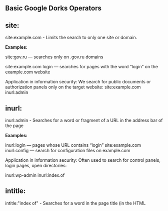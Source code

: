 ## Basic Google Dorks Operators

## site:

site:example.com - Limits the search to only one site or domain.

**Examples:**

site:gov.ru — searches only on .gov.ru domains

site:example.com login — searches for pages with the word “login” on the example.com website

Application in information security:
We search for public documents or authorization panels only on the target website:
site:example.com inurl:admin


## inurl:
inurl:admin - Searches for a word or fragment of a URL in the address bar of the page

**Examples:**

inurl:login — pages whose URL contains “login”
site:example.com inurl:config — search for configuration files on example.com

Application in information security:
Often used to search for control panels, login pages, open directories:

inurl:wp-admin
inurl:index.of


## intitle:
intitle:"index of" - Searches for a word in the page title (in the HTML <title> tag).

**Examples:**

intitle:“index of” — searches for open directories
intitle:login site:example.com — searches for login pages on the specified website

Application in information security:
Especially useful when searching for open directories and system panels


## filetype:
**filetype:pdf** - Limits search results to files of a specific type (extension).

**Examples:**

site:gov.ru filetype:pdf — searches for PDF documents on gov.ru domains
filetype:log password — searches for text log files containing the word “password”

Application in information security:
Search for leaks in the form of .log, .txt, .csv, .xls, .conf, .sql:
filetype:sql "insert into"
filetype:conf site:example.com


## cache:

**cache:example.com** - Allows you to view the cached (saved) Google version of the page.

**Examples:**

cache:example.com — shows what the site looked like when Google last cached it
cache:example.com/login — cache of the login page

Application in information security:
Viewing deleted or temporarily unavailable information

Used when analyzing changes on a page (for example, when a vulnerability has been deleted but remains in the cache)

## Combining operators
Examples:

```Dorks
site:example.com inurl:admin intitle:"login" filetype:php

site:*.edu filetype:xls password

inurl:".git" intitle:"index of"



